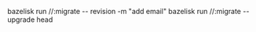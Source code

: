 

<!-- bazel run //:migrate -- revision --autogenerate -m "add email" -->
bazelisk run //:migrate -- revision  -m "add email"
bazelisk run //:migrate -- upgrade head


